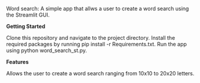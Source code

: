 Word search: A simple app that allws a user to create a word search using the Streamlit GUI.

<b>Getting Started</b>

Clone this repository and navigate to the project directory. Install the required packages by running pip install -r Requirements.txt. Run the app using python word_search_st.py.

<b>Features</b>

Allows the user to create a word search ranging from 10x10 to 20x20 letters.